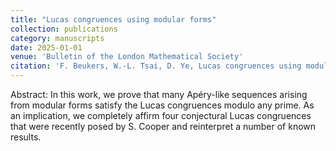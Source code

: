 ```yaml
---
title: "Lucas congruences using modular forms"
collection: publications
category: manuscripts
date: 2025-01-01
venue: 'Bulletin of the London Mathematical Society'
citation: 'F. Beukers, W.-L. Tsai, D. Ye, Lucas congruences using modular forms, Bulletin of the London Mathematical Society, 57 (2025), 69-78'
---
```


Abstract: In this work, we prove that many Apéry-like sequences arising from modular forms satisfy the Lucas congruences modulo any prime. As an implication, we completely affirm four conjectural Lucas congruences that were recently posed by S. Cooper and reinterpret a number of known results.
